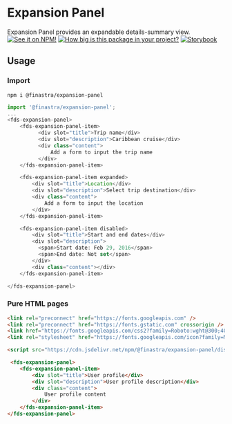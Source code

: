 # Expansion Panel
Expansion Panel provides an expandable details-summary view.
[![See it on NPM!](https://img.shields.io/npm/v/@finastra/expansion-panel?style=for-the-badge)](https://www.npmjs.com/package/@finastra/expansion-panel)
[![How big is this package in your project?](https://img.shields.io/bundlephobia/minzip/@finastra/expansion-panel?style=for-the-badge)](https://bundlephobia.com/result?p=@finastra/expansion-panel')
[![Storybook](https://shields.io/badge/-Play%20with%20this%20web%20component-2a0481?logo=storybook&style=for-the-badge)](https://finastra.github.io/finastra-design-system/?path=/story/data-display-expansionpanel--default)

## Usage

### Import

```
npm i @finastra/expansion-panel
```

```ts
import '@finastra/expansion-panel';
...
<fds-expansion-panel>
    <fds-expansion-panel-item>
          <div slot="title">Trip name</div>
          <div slot="description">Caribbean cruise</div>
          <div class="content">
              Add a form to input the trip name
          </div>
    </fds-expansion-panel-item>

    <fds-expansion-panel-item expanded>
        <div slot="title">Location</div>
        <div slot="description">Select trip destination</div>
        <div class="content">
            Add a form to input the location
        </div>
    </fds-expansion-panel-item>

    <fds-expansion-panel-item disabled>
        <div slot="title">Start and end dates</div>
        <div slot="description">
          <span>Start date: Feb 29, 2016</span>
          <span>End date: Not set</span>
        </div>
        <div class="content"></div>
    </fds-expansion-panel-item>

</fds-expansion-panel>
```

### Pure HTML pages

```html
<link rel="preconnect" href="https://fonts.googleapis.com" />
<link rel="preconnect" href="https://fonts.gstatic.com" crossorigin />
<link href="https://fonts.googleapis.com/css2?family=Roboto:wght@300;400;500;700&family=Spartan:wght@800&display=swap" rel="stylesheet" />
<link rel="stylesheet" href="https://fonts.googleapis.com/icon?family=Material+Icons" />

<script src="https://cdn.jsdelivr.net/npm/@finastra/expansion-panel/dist/fds-expansion-panel.js"></script>

 <fds-expansion-panel>
    <fds-expansion-panel-item>
        <div slot="title">User profile</div>
        <div slot="description">User profile description</div>
        <div class="content">
            User profile content
        </div>
    </fds-expansion-panel-item>
</fds-expansion-panel>
```
